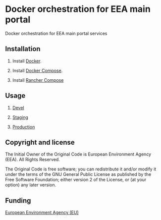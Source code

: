 # Docker orchestration for EEA main portal

Docker orchestration for EEA main portal services


## Installation

1. Install [Docker](https://www.docker.com/).

2. Install [Docker Compose](https://docs.docker.com/compose/).

3. Install [Rancher Compose](http://www.rancher.com)

## Usage

1. [Devel](https://github.com/eea/eea.docker.www/blob/master/devel/Readme.md)

2. [Staging](https://github.com/eea/eea.docker.www/blob/master/docs/staging.md)

3. [Production](https://github.com/eea/eea.docker.www/blob/master/docs/production.md)

## Copyright and license

The Initial Owner of the Original Code is European Environment Agency (EEA).
All Rights Reserved.

The Original Code is free software;
you can redistribute it and/or modify it under the terms of the GNU
General Public License as published by the Free Software Foundation;
either version 2 of the License, or (at your option) any later
version.

## Funding

[European Environment Agency (EU)](http://eea.europa.eu)
